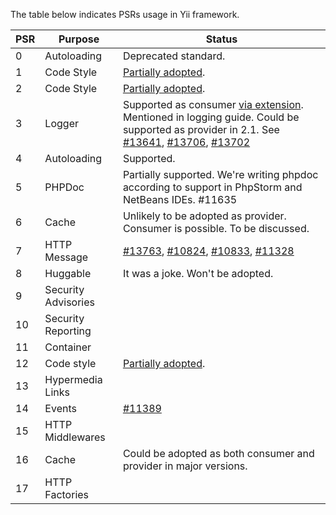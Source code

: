 The table below indicates PSRs usage in Yii framework.

| PSR | Purpose             | Status
| --- | ------------------- | -------
| 0   | Autoloading         | Deprecated standard.
| 1   | Code Style          | [Partially adopted](https://github.com/yiisoft/yii2/blob/master/docs/internals/core-code-style.md).
| 2   | Code Style          | [Partially adopted](https://github.com/yiisoft/yii2/blob/master/docs/internals/core-code-style.md).
| 3   | Logger              | Supported as consumer [via extension](https://github.com/samdark/yii2-psr-log-target). Mentioned in logging guide. Could be supported as provider in 2.1. See [#13641](https://github.com/yiisoft/yii2/pull/13641), [#13706](https://github.com/yiisoft/yii2/pull/13706), [#13702](https://github.com/yiisoft/yii2/issues/13702)
| 4   | Autoloading         | Supported.
| 5   | PHPDoc              | Partially supported. We're writing phpdoc according to support in PhpStorm and NetBeans IDEs. #11635
| 6   | Cache               | Unlikely to be adopted as provider. Consumer is possible. To be discussed.
| 7   | HTTP Message        | [#13763](https://github.com/yiisoft/yii2/pull/13763), [#10824](https://github.com/yiisoft/yii2/issues/10824), [#10833](https://github.com/yiisoft/yii2/pull/10833), [#11328](https://github.com/yiisoft/yii2/issues/11328)
| 8   | Huggable            | It was a joke. Won't be adopted.
| 9   | Security Advisories |
| 10  | Security Reporting  |
| 11  | Container           | 
| 12  | Code style          | [Partially adopted](https://github.com/yiisoft/yii2/blob/master/docs/internals/core-code-style.md).
| 13  | Hypermedia Links    |
| 14  | Events              | [#11389](https://github.com/yiisoft/yii2/issues/11389)
| 15  | HTTP Middlewares    |
| 16  | Cache               | Could be adopted as both consumer and provider in major versions.
| 17  | HTTP Factories      |
